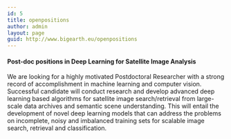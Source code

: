 ```yaml
---
id: 5
title: openpositions
author: admin
layout: page
guid: http://www.bigearth.eu/openpositions
---
```

<div class="bg-faded p-4 my-4">
	<div class="bg-faded p-4 my-4">
	<!-- Page Content -->
	<h4>Post-doc positions in Deep Learning for Satellite Image Analysis</h4>
 	<div class="row">
		<div class="col-12">
			We are looking for a highly motivated Postdoctoral Researcher with a strong record of accomplishment in machine learning and computer vision. Successful candidate will conduct research and develop advanced deep learning based algorithms for satellite image search/retrieval from large-scale data archives and semantic scene understanding. This will entail the development of novel deep learning models that can address the problems on incomplete, noisy and imbalanced training sets for scalable image search, retrieval and classification.
		<!-- <p>
			There are currently no open job offers available.<br/>

			If you are a highly motivated postdoctoral researcher interested in working with us, there are several external funding opportunities:
			<br>
			<ol>	
				<li>TU Berlin International Postdoc Initiative (<a href="https://www.ipodi.tu-berlin.de/ipodi/ipodi/" target="_blank">IPODI</a>).</li>
				<li><a href="https://www.dfg.de/en/research_funding/programmes/individual/walter_benjamin/index.html" target="_blank">DFG Walter Benjamin Programme</a>.</li>
				<li><a href="https://www.humboldt-foundation.de/web/humboldt-fellowship-postdoc.html" target="_blank">Humboldt Research Fellowship</a>.</li>
			</ol>
		</p>-->
		<p>
			For details, please contact <a href="mailto:demir@tu-berlin.de">demir@tu-berlin.de</a>. 
		</p>
	<!-- Page Content End -->
    </div>
</div>